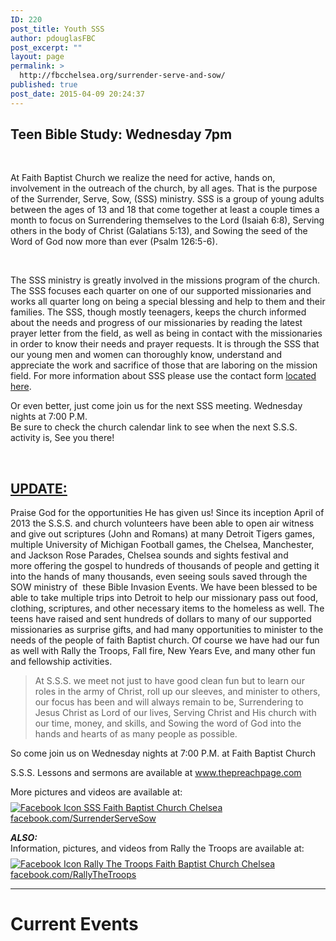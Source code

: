 ```yaml
---
ID: 220
post_title: Youth SSS
author: pdouglasFBC
post_excerpt: ""
layout: page
permalink: >
  http://fbcchelsea.org/surrender-serve-and-sow/
published: true
post_date: 2015-04-09 20:24:37
---
```

<h2><strong>Teen Bible Study: Wednesday 7pm</strong></h2><p>&nbsp;</p><div class="jumbotron-skewed skew-neg"><p class="skew-pos">At Faith Baptist Church we realize the need for active, hands on, involvement in the outreach of the church, by all ages. That is the purpose of the Surrender, Serve, Sow, (SSS) ministry. SSS is a group of young adults between the ages of 13 and 18 that come together at least a couple times a month to focus on Surrendering themselves to the Lord (Isaiah 6:8), Serving others in the body of Christ (Galatians 5:13), and Sowing the seed of the Word of God now more than ever (Psalm 126:5-6).</p></div><p>&nbsp;</p><p>The SSS ministry is greatly involved in the missions program of the church. The SSS focuses each quarter on one of our supported missionaries and works all quarter long on being a special blessing and help to them and their families. The SSS, though mostly teenagers, keeps the church informed about the needs and progress of our missionaries by reading the latest prayer letter from the field, as well as being in contact with the missionaries in order to know their needs and prayer requests. It is through the SSS that our young men and women can thoroughly know, understand and appreciate the work and sacrifice of those that are laboring on the mission field. For more information about SSS please use the contact form <a href="http://fbcchelsea.org/contact-us/" target="_blank">located here</a>.</p><div class="jumbotron-skewed skew-neg"><p class="skew-pos">Or even better, just come join us for the next SSS meeting. Wednesday nights at 7:00 P.M. <br />Be sure to check the church calendar link to see when the next S.S.S. activity is, See you there!</p></div><p>&nbsp;</p><h2><span style="text-decoration: underline;">UPDATE:</span></h2><p>Praise God for the opportunities He has given us! Since its inception April of 2013 the S.S.S. and church volunteers have been able to open air witness and give out scriptures (John and Romans) at many Detroit Tigers games, multiple University of Michigan Football games, the Chelsea, Manchester, and Jackson Rose Parades, Chelsea sounds and sights festival and more offering the gospel to hundreds of thousands of people and getting it into the hands of many thousands, even seeing souls saved through the SOW ministry of  these Bible Invasion Events. We have been blessed to be able to take multiple trips into Detroit to help our missionary pass out food, clothing, scriptures, and other necessary items to the homeless as well. The teens have raised and sent hundreds of dollars to many of our supported missionaries as surprise gifts, and had many opportunities to minister to the needs of the people of faith Baptist church. Of course we have had our fun as well with Rally the Troops, Fall fire, New Years Eve, and many other fun and fellowship activities. </p><blockquote><p>At S.S.S. we meet not just to have good clean fun but to learn our roles in the army of Christ, roll up our sleeves, and minister to others, our focus has been and will always remain to be, Surrendering to Jesus Christ as Lord of our lives, Serving Christ and His church with our time, money, and skills, and Sowing the word of God into the hands and hearts of as many people as possible.</p></blockquote><p>So come join us on Wednesday nights at 7:00 P.M. at Faith Baptist Church</p><p>S.S.S. Lessons and sermons are available at <a href="http://www.thepreachpage.com/" target="_blank">www.thepreachpage.com</a></p><p>More pictures and videos are available at:<br /><a href="https://www.facebook.com/SurrenderServeSow" target="_blank"><img style="margin: 8px 8px 0 0;" src="/wp-content/uploads/2015/06/facebook-fbcchelsea.png" alt="Facebook Icon SSS Faith Baptist Church Chelsea" />facebook.com/SurrenderServeSow</a></p><p><strong><em>ALSO:</em></strong><br /> Information, pictures, and videos from Rally the Troops are available at:<br /><a href="https://www.facebook.com/rallythetroops" target="_blank"><img style="margin: 8px 8px 0 0;" src="/wp-content/uploads/2015/06/facebook-fbcchelsea.png" alt="Facebook Icon Rally The Troops Faith Baptist Church Chelsea" />facebook.com/RallyTheTroops</a></p><hr /><h1>Current Events</h1>